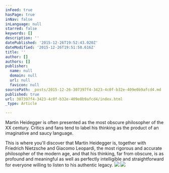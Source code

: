 ```yaml
---
inFeed: true
hasPage: true
inNav: false
inLanguage: null
starred: false
keywords: []
description: ''
datePublished: '2015-12-26T19:52:43.020Z'
dateModified: '2015-12-26T19:51:58.616Z'
title: ''
author: []
authors: []
publisher:
  name: null
  domain: null
  url: null
  favicon: null
sourcePath: _posts/2015-12-26-307397f4-3423-4c0f-b32e-409e0b9afcd4.md
published: true
url: 307397f4-3423-4c0f-b32e-409e0b9afcd4/index.html
_type: Article

---
```

Martin Heidegger is often presented as the most obscure philosopher of the XX century. Critics and fans tend to label his thinking as the product of an imaginative and saucy language.

This is where you'll discover that Martin Heidegger is, together with Friedrich Nietzsche and Giacomo Leopardi, the most rigorous and accurate philosopher of the modern age, and that his thinking, far from obscure, is as profound and meaningful as well as perfectly intelligible and straightforward for everyone willing to listen to his authentic legacy.
![](https://the-grid-user-content.s3-us-west-2.amazonaws.com/2989c9ac-0403-4e67-b156-23e2107ecd42.jpg)
![](https://the-grid-user-content.s3-us-west-2.amazonaws.com/487db5ad-8927-4e5d-841b-96fb0453c681.jpg)